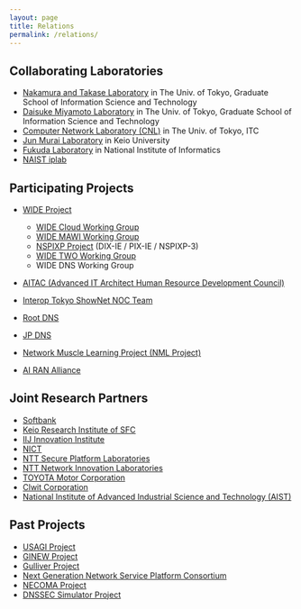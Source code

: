 ```yaml
---
layout: page
title: Relations
permalink: /relations/
---
```


## Collaborating Laboratories

- [Nakamura and Takase Laboratory](http://www.hal.ipc.i.u-tokyo.ac.jp/index-e.html) in The Univ. of Tokyo, Graduate School of Information Science and Technology
- [Daisuke Miyamoto Laboratory](https://www.iplove.net/about/) in The Univ. of Tokyo, Graduate School of Information Science and Technology
- [Computer Network Laboratory (CNL)](https://www.cnl.t.u-tokyo.ac.jp/top.html) in The Univ. of Tokyo, ITC
- [Jun Murai Laboratory](https://www.sfc.wide.ad.jp/) in Keio University
- [Fukuda Laboratory](http://www.fukuda-lab.org/) in National Institute of Informatics
- [NAIST iplab](https://iplab.naist.jp/index.php.en)

## Participating Projects

- [WIDE Project](https://www.wide.ad.jp/)
  - [WIDE Cloud Working Group](http://wcc.wide.ad.jp/)
  - [WIDE MAWI Working Group](https://mawi.wide.ad.jp/mawi/)
  - [NSPIXP Project](https://ixpmanager.wide.ad.jp/) (DIX-IE / PIX-IE / NSPIXP-3)
  - [WIDE TWO Working Group](https://two.wide.ad.jp/)
  - WIDE DNS Working Group

- [AITAC (Advanced IT Architect Human Resource Development Council)](https://aitac.jp/)
- [Interop Tokyo ShowNet NOC Team](https://www.interop.jp/)
- [Root DNS](https://www.root-servers.org/)
- [JP DNS](http://www.dns.jp/)
- [Network Muscle Learning Project (NML Project)](https://nml.ai/)
- [AI RAN Alliance](https://ai-ran.org/)

## Joint Research Partners

- [Softbank](https://www.softbank.jp/)
- [Keio Research Institute of SFC](https://www.kri.sfc.keio.ac.jp/)
- [IIJ Innovation Institute](https://www.iij-ii.co.jp/)
- [NICT](https://www.nict.go.jp/)
- [NTT Secure Platform Laboratories](http://www.seclab.ecl.ntt.co.jp/)
- [NTT Network Innovation Laboratories](https://www.ntt.co.jp/mirai/)
- [TOYOTA Motor Corporation](https://toyota.jp/)
- [Clwit Corporation](https://clwit.co.jp/)
- [National Institute of Advanced Industrial Science and Technology (AIST)](https://www.aist.go.jp/)

## Past Projects

- [USAGI Project](https://www.linux-ipv6.org/)
- [GINEW Project](http://www.ginew.net/)
- [Gulliver Project](http://gulliver.wide.ad.jp/)
- [Next Generation Network Service Platform Consortium](http://www.next-nsp.org/)
- [NECOMA Project](http://www.necoma-project.jp/)
- [DNSSEC Simulator Project](https://dnssec.sekiya-lab.info/)
